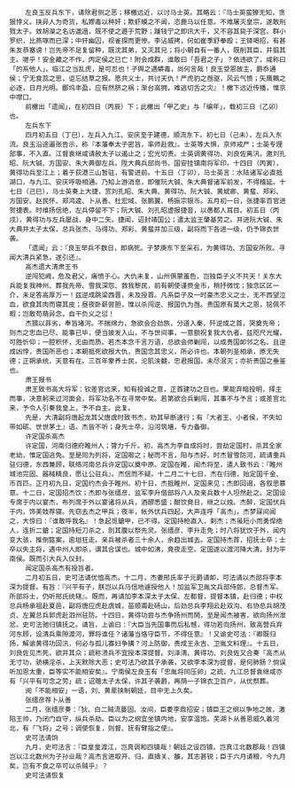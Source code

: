<!-- { "loadSidebar": true } -->
        左良玉反兵东下，请除君侧之恶；移檄远近，以讨马士英。其略云：『马士英蛮獠无知，贪狠悖义。挟异人为奇货，私嫪毒以种奸；欺虾蟆之不闻，恣鹿马以任意。不难屠灭皇宗，遂敢刑戮太子。效胡濚之名访邋遢，既不使之遯于荒野；踵钱宁之即讯大千，又不容其毙于深宫。群小罗织，比燕啄而已深；中犴幽囚，视雀探而更惨。李沾威拷，何如崔季舒拳殴；王铎喝招，有甚朱友恭塞谤！岂先帝不足复留种，既沈其弟，又灭其兄；将小朝自有一番人，既削其臣，并翦其主。嗟乎！安金藏之不作，丙定侯之已亡！附会成群，谁敢曰「吾君之子」？依违欲了，咸称曰「的系他人」。临江之当乱虎，是可忍也！孑舆之遇蟒毒，尚何言哉！良玉受恩故主，爵忝通侯；宁无食蕊之思，讵忘结草之报。愿共义士，共讨天仇！严虎豹之亟驱，风云气愤；矢鹰鸇之必逐，日月光明。郿坞丰盈，应有然脐之祸；渐台高拥，难逃切舌之灾』！檄下远近传播，惟京中噤口。
        前檄出「遗闻」，在初四日（丙辰）下；此檄出「甲乙史」与「编年」，载初三日（乙卯）也。
        左兵东下
        四月初五日（丁巳），左兵入九江、安庆至于建德，顺流东下。初七日（己未），左兵入东流。良玉沿途遍张告示，称『本藩奉太子密旨，率师赴救』。士英等大惧，京师戒严；士英专理部事，不入直。江督袁继咸请赦太子以遏止之；宏光切责。士英调黄得功、刘良佐离汛，邀刘孔昭、阮大铖、方国安、朱大典御左兵。陞大典兵部尚书，国安挂镇南将军印。十四日（丙寅），黄得功兵至江上；着于荻港三山暂驻，有警进前。十五日（丁卯），马士英言：水陆诸军必直抵湖口，与九江、安庆呼吸相通。乃知上游消息，即催阮大铖、朱大典督诸军前发，不得稽延。十七日（己巳），马士英奏上大捷，赏刘孔昭、朱大典、黄得功、阮大铖、黄斌卿、黄蜚、郑彩、方国安、赵民怀、郑鸿逵、卜从善、杜宏域、张鹏翼、杨振宗银币。五月初一日，张捷率百官进贺捷表。时维扬信绝，左兵停留不下；阮大铖、刘孔昭虚报捷音，以愚都人耳目。初五日（丙戌），黄得功与左兵屡战，身中二矢。捷闻，诏封靖国公；遣太监王肇基劳之。并进阮大铖、朱大典并太子太保，总兵张杰、马得功、郑彩、黄蜚并加三级，副将而下各进一级，仍予锦衣世袭。
        「遗闻」云：『良玉举兵不数日，即病死。子梦庚东下至采石，为黄得功、方国安所败。寻闻大清兵紧急，遂引还』。
        高杰遗大清肃王书
        逆闯犯阙，危及君父，痛愤于心。大仇未复，山州俱蒙羞色，岂独臣子义不共天！关东大兵能复我神州、葬我先帝、雪我深怨、救我黎民，前有朝使谨赍金币，稍抒微忱；独念区区一介，未足答高厚万一！兹逆成跳梁西晋，未及授首。凡系臣子及一时豪杰忠义之士，无不西望泣血，欲食其肉而寝其皮；昼夜卧薪尝胆，惟以杀闯逆、报国仇为亟。贵国原有莫大之恩，铭佩不暇；岂敢苟萌异念，自干负义之愆！
        杰猥以菲劣，奉旨堵河。不揣绵力，急欲会合劲旅，分道入秦，歼逆成之首，哭奠先帝；则杰之忠血已尽、能事已毕，便当披发入山，不与世间事，一意额祝复我大仇者。兹咫尺光耀，可胜忻仰；一腔积怀，无由而质。若杰本念千言万语，总欲会师剿闯，以成贵国卹邻之名。且逆成凶悖，贵国所恶也；本朝抵死欲报大仇，贵国念其忠义，所必许也。本朝列圣相承，原无失德；正朔承统，天意有在。三百年豢养士民，沦肌浃髓，忠君报国，未尽泯灭；亦祈贵国之垂鉴也。
        肃王报书
        肃王致书高大将军：钦差官远来，知有投诚之意，正首建功之日也。果能弃暗投明，择主而事，决意躬来过河面会，将军功名不在寻常中矣。若第欲合兵剿闯，其事不与予言；或差官北来，予令人引奏我皇上，予不自主。此复。
        先是，大清副将唐起龙其父唐虞时致书杰，劝其早断速行；有『大者王、小者侯，不失如带如砺、世世茅土』语。杰皆不听；身先士卒，沿河筑墻，专力备御。
        许定国杀高杰
        许定国，河南归德府睢州人；膂力千斤。初，高杰为李自成将时，尝劫定国村，杀其全家老幼，惟定国逃免。至是同为列将，定国啣之；秘而不言，阳与杰好。时杰冒雪防河，疏请重兵驻归德，东西兼顾，联络河南总兵许定国以奠中原。定国在睢，闻杰将至，遣人致书云：『睢州城池完固、器械精良，愿让公驻兵』。杰信而不疑。十二月二十七日，杰在归德，贻定国千金、币百匹。正月初九日，定国约杰会于睢州。初十日，杰抵睢州，定国来见；杰即回谒，各叙思慕意。十二日，定国招杰饮；杰即与张缙彦、监军李升偕部将八人及亲兵数十人坦然赴之。定国设专席于内以宴杰，布列席于外以宴诸将从兵，酒醪悉盛；酣饮竟日，继之以烛。杰醉，定国伏兵于内，饰美妓荐寝。先窃去杰之甲兵；夜半，帐外伏兵四起，大声连呼「高杰」。杰梦寐间闻之，大惊曰：『谁敢呼我名』！急起觅鎗甲，已不得。定国持枪直入，剌杰；杰虽短小而勇悍绝人，连折二鎗；定国持短刀杀之，剖其腹以祭先灵。张缙彦、李升走免；时八将犹饮于外，闻内变大骇，推倒筵案，逾垣狂走。亲兵被杀者三十余人，余趋出城去。定国持杰首，招抚士卒；士卒以失主将，遇中州人即杀，谓其合谋也。城中如沸，竟夜走空。定国遂以渡河降大清，封为平南侯。既而引大兵入仪封。
        闻定国杀高杰有授旨者。
        二月初五日，史可法请优恤高杰。十二月，杰妻邢氏率子元爵请卹，可法请以杰部将李本深为提督。有旨：『兴平有子，朕岂以兵马信地遽授他人！加监军卫胤文兵部侍郎，总督杰军。所部将士，仍听邢氏统辖』。既而，再请加李本深太子太保、左都督，提督本镇，赴归德；中权总兵杨承祖赴夏邑，副将唐应虎赴虞城，苗顺甫赴砀山，后劲总兵李翔云赴双沟、右协总兵胡茂贞、左翼总兵郭虎赴泗州驻防。十四日，黄得功尝与杰争扬州而鬨，至是闻杰被害，欲向扬州泄忿。史可法驰归镇抚之。请旨，上谕曰：『大臣当先国事而后私憾，得功若向扬州，致高营兵弃河东顾，设清兵乘隙渡河，罪将谁任？诸藩当恪守臣节，不得任意』！又谕史可法：『卿既归扬，解谕黄得功回汛，何必与孤儿寡妇争搆？河上防御，责成王永吉、卫胤文料理』。十五日，刘良佐见杰死，欲并其众；疏称溃兵不宜授本深提督。刘泽清、黄得功、刘良佐又合奏『高杰从无寸功，骄横淫杀，上天默除大恶；史可法乃欲其子承袭，又欲李本深为提督，是何肺肠？倘误听加恩太重，臣等实不能相安矣』。宁南侯左良玉有「忠胤将同压卵」之疏，九江总督袁继咸亦有「兴平有可念之劳」疏；诏赠太子太保，许其子袭爵，再荫一子锦衣卫百户，从优祭葬。
        阅「不能相安」一语，刘、黄辈挟制朝廷，目中无上久矣。
        张缙彦荐卜从善
        二月，张缙彦奏：『狄、白二贼流蔓固、汝间，臣委李鼎招安；镇臣王之纲以争地之故，激陷王帅，乃闭门自守，纵兵杀劫。臣以为之纲宜坐镇内地，安享温饱。芜湖卜从善恩威久着河北，有「飞将」之号；调使恢复，则督、抚有臂指之使』。
        史可法请饷
        九月，史可法言：『臣皇皇渡江，岂真调和四镇哉！朝廷之设四镇，岂真江北数郡哉！四镇岂以江北数州为子孙业哉？高杰言进取开、归，直擣关、雒，其志甚锐；臣于六月请粮，今九月矣，岂有不食之卒可以杀贼乎』？
        史可法请恢复
